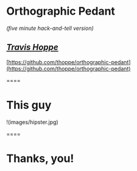 # Orthographic Pedant
_(five minute hack-and-tell version)_

*[Travis Hoppe](http://thoppe.github.io/)*
----------
[https://github.com/thoppe/orthographic-pedant](https://github.com/thoppe/orthographic-pedant)

====

# This guy
!(images/hipster.jpg)


====

# Thanks, you!
